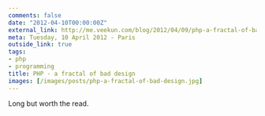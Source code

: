 ```yaml
---
comments: false
date: "2012-04-10T00:00:00Z"
external_link: http://me.veekun.com/blog/2012/04/09/php-a-fractal-of-bad-design/
meta: Tuesday, 10 April 2012 - Paris
outside_link: true
tags:
- php
- programming
title: PHP - a fractal of bad design
images: [/images/posts/php-a-fractal-of-bad-design.jpg]
---
```

Long but worth the read.
